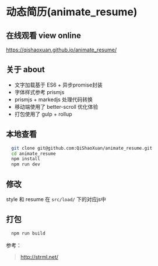 # 动态简历(animate_resume)

## 在线观看 view online

https://qishaoxuan.github.io/animate_resume/

## 关于 about

- 文字加载基于 ES6 + 异步promise封装
- 字体样式参考 prismjs
- prismjs + markedjs 处理代码转换
- 移动端使用了 better-scroll 优化体验
- 打包使用了 gulp + rollup

## 本地查看
```bash
  git clone git@github.com:QiShaoXuan/animate_resume.git
  cd animate_resume
  npm install
  npm run dev
```

## 修改
style 和 resume 在 `src/load/` 下的对应js中

## 打包
```bash
  npm run build
```

参考：

> http://strml.net/
